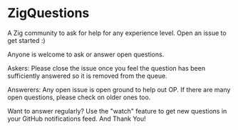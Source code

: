 # ZigQuestions

A Zig community to ask for help for any experience level. Open an issue to get started :)

Anyone is welcome to ask or answer open questions.

Askers: Please close the issue once you feel the question has been sufficiently answered so it is removed from the queue.

Answerers: Any open issue is open ground to help out OP. If there are many open questions, please check on older ones too.

Want to answer regularly? Use the "watch" feature to get new questions in your GitHub notifications feed. And Thank You!

